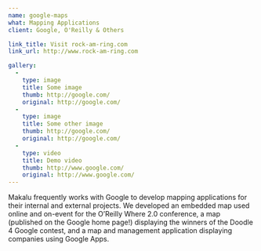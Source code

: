 ```yaml
---
name: google-maps
what: Mapping Applications
client: Google, O'Reilly & Others

link_title: Visit rock-am-ring.com
link_url: http://www.rock-am-ring.com

gallery:
  -
    type: image
    title: Some image
    thumb: http://google.com/
    original: http://google.com/
  -
    type: image
    title: Some other image
    thumb: http://google.com/
    original: http://google.com/
  -
    type: video
    title: Demo video
    thumb: http://www.google.com/
    original: http://www.google.com/
---
```


Makalu frequently works with Google to develop mapping applications for their internal and external projects. We developed an embedded map used online and on-event for the O’Reilly Where 2.0 conference, a map (published on the Google home page!) displaying the winners of the Doodle 4 Google contest, and a map and management application displaying companies using Google Apps.